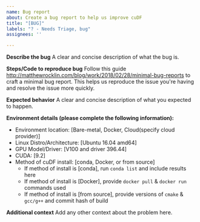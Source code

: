 ```yaml
---
name: Bug report
about: Create a bug report to help us improve cuDF
title: "[BUG]"
labels: "? - Needs Triage, bug"
assignees: ''

---
```


**Describe the bug**
A clear and concise description of what the bug is.

**Steps/Code to reproduce bug**
Follow this guide http://matthewrocklin.com/blog/work/2018/02/28/minimal-bug-reports to craft a minimal bug report. This helps us reproduce the issue you're having and resolve the issue more quickly.

**Expected behavior**
A clear and concise description of what you expected to happen.

**Environment details (please complete the following information):**
 - Environment location: [Bare-metal, Docker, Cloud(specify cloud provider)]
 - Linux Distro/Architecture: [Ubuntu 16.04 amd64]
 - GPU Model/Driver: [V100 and driver 396.44]
 - CUDA: [9.2]
 - Method of cuDF install: [conda, Docker, or from source]
   - If method of install is [conda], run `conda list` and include results here
   - If method of install is [Docker], provide `docker pull` & `docker run` commands used
   - If method of install is [from source], provide versions of `cmake` & `gcc/g++` and commit hash of build

**Additional context**
Add any other context about the problem here.
